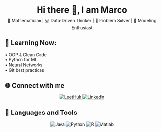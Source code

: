 <h1 align="center" style="margin-bottom: 0.3em;">Hi there 👋, I am Marco</h1>

<p align="center" style="font-size:14px; margin-top: 0.5em;">
  🧠 Mathematician | 💻 Data-Driven Thinker | 🎯 Problem Solver | 🚀 Modeling Enthusiast
</p>

## 🌱 Learning Now:
• OOP & Clean Code  
• Python for ML  
• Neural Networks  
• Git best practices  

## 🌐 Connect with me

<p align="center">
  <a href="https://github.com/MarcoDev/LeetHub" target="_blank">
    <img src="https://img.shields.io/badge/LeetHub-FFA116?style=for-the-badge&logo=leetcode&logoColor=white" alt="LeetHub" />
  </a>
  <a href="https://www.linkedin.com/in/marcoschipani99/" target="_blank">
    <img src="https://img.shields.io/badge/LinkedIn-0A66C2?style=for-the-badge&logo=linkedin&logoColor=white" alt="LinkedIn" />
  </a>
</p>

## 🧰 Languages and Tools

<p align="center">
  <img src="https://img.shields.io/badge/Java-ED8B00?style=for-the-badge&logo=java&logoColor=white" alt="Java" />
  <img src="https://img.shields.io/badge/Python-3776AB?style=for-the-badge&logo=python&logoColor=white" alt="Python" />
  <img src="https://img.shields.io/badge/R-276DC3?style=for-the-badge&logo=r&logoColor=white" alt="R" />
  <img src="https://img.shields.io/badge/Matlab-0076A8?style=for-the-badge&logo=mathworks&logoColor=white" alt="Matlab" />
</p>


